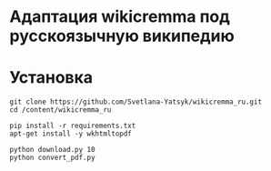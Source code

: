# Адаптация wikicremma под русскоязычную википедию

# Установка
```
git clone https://github.com/Svetlana-Yatsyk/wikicremma_ru.git
cd /content/wikicremma_ru

pip install -r requirements.txt
apt-get install -y wkhtmltopdf

python download.py 10
python convert_pdf.py
```
